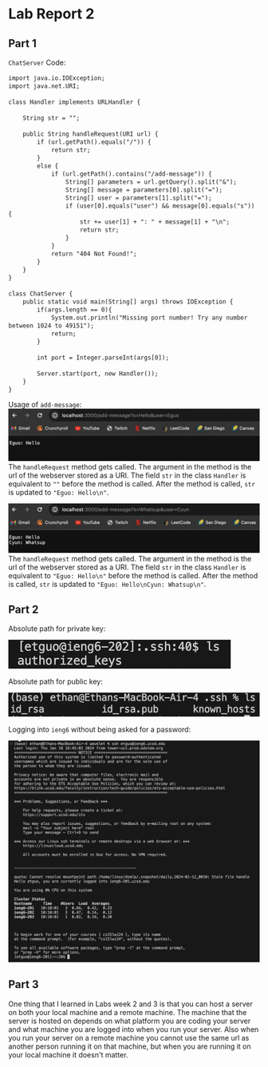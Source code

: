 # Lab Report 2

## Part 1

`ChatServer` Code:
```
import java.io.IOException;
import java.net.URI;

class Handler implements URLHandler {

    String str = "";

    public String handleRequest(URI url) {
        if (url.getPath().equals("/")) {
            return str;
        } 
        else {
            if (url.getPath().contains("/add-message")) {
                String[] parameters = url.getQuery().split("&");
                String[] message = parameters[0].split("=");
                String[] user = parameters[1].split("=");
                if (user[0].equals("user") && message[0].equals("s")) {
                    str += user[1] + ": " + message[1] + "\n";
                    return str;
                }
            }
            return "404 Not Found!";
        }
    }
}

class ChatServer {
    public static void main(String[] args) throws IOException {
        if(args.length == 0){
            System.out.println("Missing port number! Try any number between 1024 to 49151");
            return;
        }

        int port = Integer.parseInt(args[0]);

        Server.start(port, new Handler());
    }
}
```

Usage of `add-message`:
![image one](https://github.com/EthubG/cse15l-lab-reports/blob/main/Screen%20Shot%202024-01-30%20at%209.38.23%20AM.png)
The `handleRequest` method gets called.
The argument in the method is the url of the webserver stored as a URI. The field `str` in the class `Handler` is equivalent to `""` before the method is called. 
After the method is called, `str` is updated to `"Eguo: Hello\n"`.

![image two](https://github.com/EthubG/cse15l-lab-reports/blob/main/Screen%20Shot%202024-01-30%20at%209.39.01%20AM.png)
The `handleRequest` method gets called.
The argument in the method is the url of the webserver stored as a URI. The field `str` in the class `Handler` is equivalent to `"Eguo: Hello\n"` before the method is called.
After the method is called, `str` is updated to `"Eguo: Hello\nCyun: Whatsup\n"`.

## Part 2

Absolute path for private key:

![image three](https://github.com/EthubG/cse15l-lab-reports/blob/main/Screen%20Shot%202024-01-30%20at%205.17.57%20PM.png)

Absolute path for public key:

![image four](https://github.com/EthubG/cse15l-lab-reports/blob/main/Screen%20Shot%202024-01-30%20at%205.18.14%20PM.png)

Logging into `ieng6` without being asked for a password:

![image five](https://github.com/EthubG/cse15l-lab-reports/blob/main/Screen%20Shot%202024-01-30%20at%2010.13.09%20AM.png)

## Part 3

One thing that I learned in Labs week 2 and 3 is that you can host a server on both your local machine and a remote machine. The machine that the server is hosted on depends on what platform you are coding your server and what machine you are logged into when you run your server. Also when you run your server on a remote machine you cannot use the same url as another person running it on that machine, but when you are running it on your local machine it doesn't matter.
